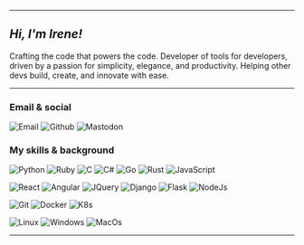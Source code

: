 ************************************************************************************************
## _Hi, I'm Irene!_
Crafting the code that powers the code. Developer of tools for developers, driven by a passion for simplicity, elegance, and productivity. Helping other devs build, create, and innovate with ease.
************************************************************************************************
### Email & social
![Email](https://img.shields.io/badge/protonmail-000000?style=for-the-badge&logo=proton)
![Github](https://img.shields.io/badge/github-000000?style=for-the-badge&logo=github)
![Mastodon](https://img.shields.io/badge/mastodon-000000?style=for-the-badge&logo=mastodon)

### My skills & background

![Python](https://img.shields.io/badge/python-3B8EDE?style=for-the-badge&logo=python&logoColor=ffffff)
![Ruby](https://img.shields.io/badge/ruby-9B2D2D?style=for-the-badge&logo=ruby&logoColor=ffffff)
![C](https://img.shields.io/badge/c%2fc++-005C99?style=for-the-badge&logo=c&logoColor=ffffff)
![C#](https://img.shields.io/badge/c%23-0078D7?style=for-the-badge&logo=c%23&logoColor=ffffff)
![Go](https://img.shields.io/badge/go-00ADD8?style=for-the-badge&logo=go&logoColor=ffffff)
![Rust](https://img.shields.io/badge/rust-8B0000?style=for-the-badge&logo=rust&logoColor=ffffff)
![JavaScript](https://img.shields.io/badge/javascript-ee5500?style=for-the-badge&logo=javascript&logoColor=ffffff)

![React](https://img.shields.io/badge/react-61DAFB?style=for-the-badge&logo=react&logoColor=000000)
![Angular](https://img.shields.io/badge/angular-DD0031?style=for-the-badge&logo=angular&logoColor=ffffff)
![JQuery](https://img.shields.io/badge/jquery-0769AD?style=for-the-badge&logo=jquery&logoColor=ffffff)
![Django](https://img.shields.io/badge/django-092E20?style=for-the-badge&logo=django&logoColor=ffffff)
![Flask](https://img.shields.io/badge/flask-000000?style=for-the-badge&logo=flask&logoColor=ffffff)
![NodeJs](https://img.shields.io/badge/nodejs-68A063?style=for-the-badge&logo=nodejs&logoColor=ffffff)

![Git](https://img.shields.io/badge/git-ff6600?style=for-the-badge&logo=git&logoColor=ffffff)
![Docker](https://img.shields.io/badge/docker-0088ff?style=for-the-badge&logo=docker&logoColor=ffffff)
![K8s](https://img.shields.io/badge/k8s-0088ff?style=for-the-badge&logo=kubernetes&logoColor=ffffff)

![Linux](https://img.shields.io/badge/linux-000000?style=for-the-badge&logo=linux&logoColor=ffffff)
![Windows](https://img.shields.io/badge/windows-0066cc?style=for-the-badge&logo=windows&logoColor=ffffff)
![MacOs](https://img.shields.io/badge/macos-000000?style=for-the-badge&logo=macos&logoColor=ffffff)
<!--
##### Text editors
![Vim](https://img.shields.io/badge/vim-005500?style=for-the-badge&logo=vim&logoColor=ffffff)
![Emacs](https://img.shields.io/badge/emacs-550055?style=for-the-badge&logo=gnu&logoColor=ffffff)
![CodeBlocks](https://img.shields.io/badge/code::blocks-000000?style=for-the-badge&logo=codeblocks&logoColor=ffffff)
-->
************************************************************************************************
